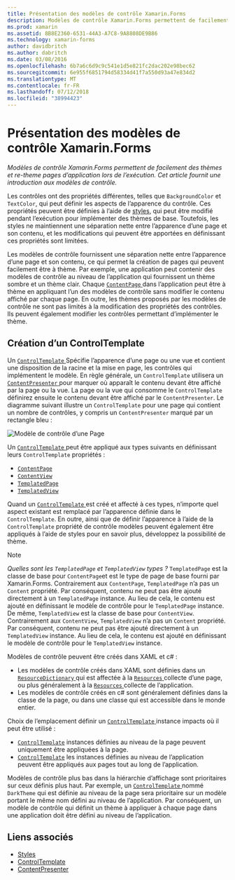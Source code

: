 ```yaml
---
title: Présentation des modèles de contrôle Xamarin.Forms
description: Modèles de contrôle Xamarin.Forms permettent de facilement des thèmes et re-theme pages d’application lors de l’exécution. Cet article fournit une introduction aux modèles de contrôle.
ms.prod: xamarin
ms.assetid: 8B8E2360-6531-44A3-A7C8-9A8808DE9B86
ms.technology: xamarin-forms
author: davidbritch
ms.author: dabritch
ms.date: 03/08/2016
ms.openlocfilehash: 6b7a6c6d9c9c541e1d5e821fc2dac202e98bec62
ms.sourcegitcommit: 6e955f6851794d58334d41f7a550d93a47e834d2
ms.translationtype: MT
ms.contentlocale: fr-FR
ms.lasthandoff: 07/12/2018
ms.locfileid: "38994423"
---
```

# <a name="introduction-to-xamarinforms-control-templates"></a>Présentation des modèles de contrôle Xamarin.Forms

_Modèles de contrôle Xamarin.Forms permettent de facilement des thèmes et re-theme pages d’application lors de l’exécution. Cet article fournit une introduction aux modèles de contrôle._

Les contrôles ont des propriétés différentes, telles que `BackgroundColor` et `TextColor`, qui peut définir les aspects de l’apparence du contrôle. Ces propriétés peuvent être définies à l’aide de [styles](~/xamarin-forms/user-interface/styles/index.md), qui peut être modifié pendant l’exécution pour implémenter des thèmes de base. Toutefois, les styles ne maintiennent une séparation nette entre l’apparence d’une page et son contenu, et les modifications qui peuvent être apportées en définissant ces propriétés sont limitées.

Les modèles de contrôle fournissent une séparation nette entre l’apparence d’une page et son contenu, ce qui permet la création de pages qui peuvent facilement être à thème. Par exemple, une application peut contenir des modèles de contrôle au niveau de l’application qui fournissent un thème sombre et un thème clair. Chaque [ `ContentPage` ](xref:Xamarin.Forms.ContentPage) dans l’application peut être à thème en appliquant l’un des modèles de contrôle sans modifier le contenu affiché par chaque page. En outre, les thèmes proposés par les modèles de contrôle ne sont pas limités à la modification des propriétés des contrôles. Ils peuvent également modifier les contrôles permettant d’implémenter le thème.

## <a name="creating-a-controltemplate"></a>Création d’un ControlTemplate

Un [ `ControlTemplate` ](xref:Xamarin.Forms.ControlTemplate) Spécifie l’apparence d’une page ou une vue et contient une disposition de la racine et la mise en page, les contrôles qui implémentent le modèle. En règle générale, un `ControlTemplate` utilisera un [ `ContentPresenter` ](xref:Xamarin.Forms.ContentPresenter) pour marquer où apparaît le contenu devant être affiché par la page ou la vue. La page ou la vue qui consomme le `ControlTemplate` définirez ensuite le contenu devant être affiché par le `ContentPresenter`. Le diagramme suivant illustre un `ControlTemplate` pour une page qui contient un nombre de contrôles, y compris un `ContentPresenter` marqué par un rectangle bleu :

![](introduction-images/control-template.png "Modèle de contrôle d’une Page")

Un [ `ControlTemplate` ](xref:Xamarin.Forms.ControlTemplate) peut être appliqué aux types suivants en définissant leurs `ControlTemplate` propriétés :

- [`ContentPage`](xref:Xamarin.Forms.ContentPage)
- [`ContentView`](xref:Xamarin.Forms.ContentView)
- [`TemplatedPage`](xref:Xamarin.Forms.TemplatedPage)
- [`TemplatedView`](xref:Xamarin.Forms.TemplatedView)

Quand un [ `ControlTemplate` ](xref:Xamarin.Forms.ControlTemplate) est créé et affecté à ces types, n’importe quel aspect existant est remplacé par l’apparence définie dans le `ControlTemplate`. En outre, ainsi que de définir l’apparence à l’aide de la `ControlTemplate` propriété de contrôle modèles peuvent également être appliqués à l’aide de styles pour en savoir plus, développez la possibilité de thème.

> [!NOTE]
>  *Quelles sont les `TemplatedPage` et `TemplatedView` types ?* `TemplatedPage` est la classe de base pour `ContentPage`et est le type de page de base fourni par Xamarin.Forms. Contrairement aux `ContentPage`, `TemplatedPage` n’a pas un `Content` propriété. Par conséquent, contenu ne peut pas être ajouté directement à un `TemplatedPage` instance. Au lieu de cela, le contenu est ajouté en définissant le modèle de contrôle pour le `TemplatedPage` instance. De même, `TemplatedView` est la classe de base pour `ContentView`. Contrairement aux `ContentView`, `TemplatedView` n’a pas un `Content` propriété. Par conséquent, contenu ne peut pas être ajouté directement à un `TemplatedView` instance. Au lieu de cela, le contenu est ajouté en définissant le modèle de contrôle pour le `TemplatedView` instance.

Modèles de contrôle peuvent être créés dans XAML et c# :

- Les modèles de contrôle créés dans XAML sont définies dans un [ `ResourceDictionary` ](xref:Xamarin.Forms.ResourceDictionary) qui est affectée à la [ `Resources` ](xref:Xamarin.Forms.VisualElement.Resources) collecte d’une page, ou plus généralement à la [ `Resources` ](xref:Xamarin.Forms.Application.Resources) collecte de l’application.
- Les modèles de contrôle créés en c# sont généralement définies dans la classe de la page, ou dans une classe qui est accessible dans le monde entier.

Choix de l’emplacement définir un [ `ControlTemplate` ](xref:Xamarin.Forms.ControlTemplate) instance impacts où il peut être utilisé :

- [`ControlTemplate`](xref:Xamarin.Forms.ControlTemplate) instances définies au niveau de la page peuvent uniquement être appliquées à la page.
- [`ControlTemplate`](xref:Xamarin.Forms.ControlTemplate) les instances définies au niveau de l’application peuvent être appliqués aux pages tout au long de l’application.

Modèles de contrôle plus bas dans la hiérarchie d’affichage sont prioritaires sur ceux définis plus haut. Par exemple, un [ `ControlTemplate` ](xref:Xamarin.Forms.ControlTemplate) nommé `DarkTheme` qui est définie au niveau de la page sera prioritaire sur un modèle portant le même nom défini au niveau de l’application. Par conséquent, un modèle de contrôle qui définit un thème à appliquer à chaque page dans une application doit être défini au niveau de l’application.


## <a name="related-links"></a>Liens associés

- [Styles](~/xamarin-forms/user-interface/styles/index.md)
- [ControlTemplate](xref:Xamarin.Forms.ControlTemplate)
- [ContentPresenter](xref:Xamarin.Forms.ContentPresenter)
